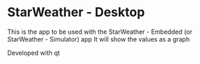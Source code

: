 # StarWeather - Desktop

This is the app to be used with the StarWeather - Embedded (or StarWeather - Simulator) app
It will show the values as a graph

Developed with qt
